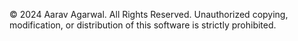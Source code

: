 © 2024 Aarav Agarwal. All Rights Reserved. Unauthorized copying, modification, or distribution of this software is strictly prohibited.
